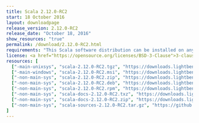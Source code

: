 ```yaml
---
title: Scala 2.12.0-RC2
start: 18 October 2016
layout: downloadpage
release_version: 2.12.0-RC2
release_date: "October 18, 2016"
show_resources: "true"
permalink: /download/2.12.0-RC2.html
requirements: "This Scala software distribution can be installed on any Unix-like or Windows system. It requires the Java runtime version 1.8 or later, which can be downloaded <a href='https://www.java.com/'>here</a>."
license: <a href="https://opensource.org/licenses/BSD-3-Clause">3-clause BSD license</a>
resources: [
  ["-main-unixsys", "scala-2.12.0-RC2.tgz", "https://downloads.lightbend.com/scala/2.12.0-RC2/scala-2.12.0-RC2.tgz", "Mac OS X, Unix, Cygwin", "19.24M"],
  ["-main-windows", "scala-2.12.0-RC2.msi", "https://downloads.lightbend.com/scala/2.12.0-RC2/scala-2.12.0-RC2.msi", "Windows (msi installer)", "117.88M"],
  ["-non-main-sys", "scala-2.12.0-RC2.zip", "https://downloads.lightbend.com/scala/2.12.0-RC2/scala-2.12.0-RC2.zip", "Windows", "19.28M"],
  ["-non-main-sys", "scala-2.12.0-RC2.deb", "https://downloads.lightbend.com/scala/2.12.0-RC2/scala-2.12.0-RC2.deb", "Debian", "137.24M"],
  ["-non-main-sys", "scala-2.12.0-RC2.rpm", "https://downloads.lightbend.com/scala/2.12.0-RC2/scala-2.12.0-RC2.rpm", "RPM package", "117.49M"],
  ["-non-main-sys", "scala-docs-2.12.0-RC2.txz", "https://downloads.lightbend.com/scala/2.12.0-RC2/scala-docs-2.12.0-RC2.txz", "API docs", "50.79M"],
  ["-non-main-sys", "scala-docs-2.12.0-RC2.zip", "https://downloads.lightbend.com/scala/2.12.0-RC2/scala-docs-2.12.0-RC2.zip", "API docs", "100.52M"],
  ["-non-main-sys", "scala-sources-2.12.0-RC2.tar.gz", "https://github.com/scala/scala/archive/v2.12.0-RC2.tar.gz", "Sources", ""]
]
---
```

